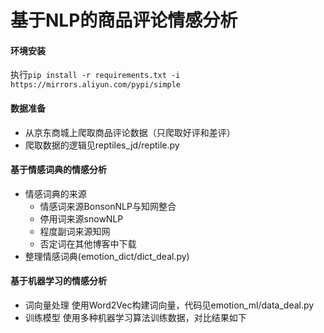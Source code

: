 # 基于NLP的商品评论情感分析
#### 环境安装
执行`pip install -r requirements.txt -i https://mirrors.aliyun.com/pypi/simple`
#### 数据准备
- 从京东商城上爬取商品评论数据（只爬取好评和差评）
- 爬取数据的逻辑见reptiles_jd/reptile.py
#### 基于情感词典的情感分析
- 情感词典的来源
    - 情感词来源BonsonNLP与知网整合
    - 停用词来源snowNLP
    - 程度副词来源知网
    - 否定词在其他博客中下载
- 整理情感词典(emotion_dict/dict_deal.py)
#### 基于机器学习的情感分析
- 词向量处理
    使用Word2Vec构建词向量，代码见emotion_ml/data_deal.py
- 训练模型
    使用多种机器学习算法训练数据，对比结果如下

  